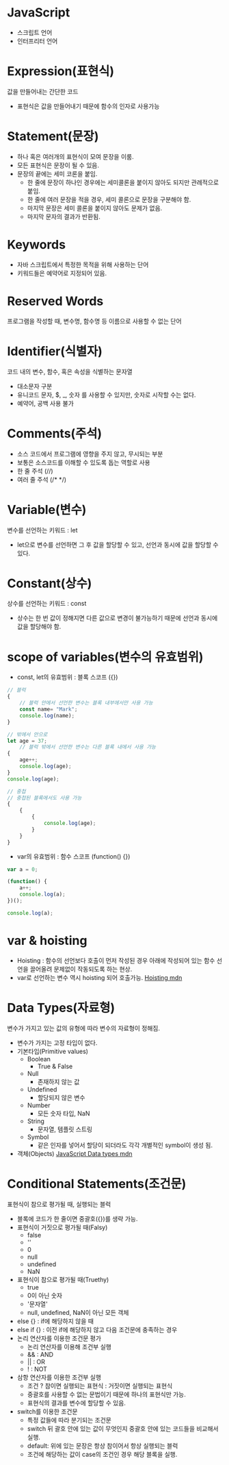 # JavaScript
- 스크립트 언어
- 인터프리터 언어

#

# Expression(표현식)
값을 만들어내는 간단한 코드
- 표현식은 값을 만들어내기 때문에 함수의 인자로 사용가능

#

# Statement(문장)
- 하나 혹은 여러개의 표현식이 모여 문장을 이룸.
- 모든 표현식은 문장이 될 수 있음.
- 문장의 끝에는 세미 코론을 붙임.
    - 한 줄에 문장이 하나인 경우에는 세미콜론을 붙이지 않아도 되지만 관례적으로 붙임.
    - 한 줄에 여러 문장을 적을 경우, 세미 콜론으로 문장을 구분해야 함.
    - 마지막 문장은 세미 콜론을 붙이지 않아도 문제가 없음.
    - 마지막 문자의 결과가 반환됨.

#

# Keywords
- 자바 스크립트에서 특정한 목적을 위해 사용하는 단어
- 키워드들은 예약어로 지정되어 있음.

#

# Reserved Words
프로그램을 작성할 때, 변수명, 함수명 등 이름으로 사용할 수 없는 단어

# Identifier(식별자)
코드 내의 변수, 함수, 혹은 속성을 식별하는 문자열
- 대소문자 구분
- 유니코드 문자, $, _, 숫자 를 사용할 수 있지만, 숫자로 시작할 수는 없다.
- 예약어, 공백 사용 불가

#

# Comments(주석)
- 소스 코드에서 프로그램에 영향을 주지 않고, 무시되는 부분
- 보통은 소스코드를 이해할 수 있도록 돕는 역할로 사용
- 한 줄 주석 (//)
- 여러 줄 주석 (/* */)

#

# Variable(변수)
변수를 선언하는 키워드 : let
- let으로 변수를 선언하면 그 후 값을 할당할 수 있고, 선언과 동시에 값을 할당할 수 있다.

#

# Constant(상수)
상수를 선언하는 키워드 : const
- 상수는 한 번 값이 정해지면 다른 값으로 변경이 불가능하기 때문에 선언과 동시에 값을 할당해야 함.

#

# scope of variables(변수의 유효범위)
- const, let의 유효범위 : 블록 스코프 ({})
```javascript
// 블럭
{
    // 블럭 안에서 선언한 변수는 블록 내부에서만 사용 가능
    const name= "Mark";
    console.log(name);
}

// 밖에서 안으로
let age = 37;
    // 블럭 밖에서 선언한 변수는 다른 블록 내에서 사용 가능
{
    age++;
    console.log(age);
}
console.log(age);

// 중첩
// 중첩된 블록에서도 사용 가능
{
    {
        {
            console.log(age);
        }
    }
}
```
- var의 유효범위 : 함수 스코프 (function() {})
```javascript
var a = 0;

(function() {
    a++;
    console.log(a);
})();

console.log(a);
```

#

# var & hoisting
- Hoisting : 함수의 선언보다 호출이 먼저 작성된 경우 아래에 작성되어 있는 함수 선언을 끌어올려 문제없이 작동되도록 하는 현상.
- var로 선언하는 변수 역시 hoisting 되어 호출가능.
[Hoisting mdn](https://developer.mozilla.org/ko/docs/Glossary/Hoisting "Hoisting mdn")

#

# Data Types(자료형)
변수가 가지고 있는 값의 유형에 따라 변수의 자료형이 정해짐.
- 변수가 가지는 고정 타입이 없다.
- 기본타입(Primitive values)
    - Boolean
        - True & False
    - Null
        - 존재하지 않는 값
    - Undefined
        - 할당되지 않은 변수
    - Number
        - 모든 숫자 타입, NaN
    - String
        - 문자열, 템플릿 스트링
    - Symbol
        - 같은 인자를 넣어서 할당이 되더라도 각각 개별적인 symbol이 생성 됨.
- 객체(Objects)
[JavaScript Data types mdn](https://developer.mozilla.org/ko/docs/Web/JavaScript/Data_structures "JavaScript Data types mdn")

#

# Conditional Statements(조건문)
표현식이 참으로 평가될 때, 실행되는 블럭
- 블록에 코드가 한 줄이면 중괄호({})를 생략 가능.
- 표현식이 거짓으로 평가될 때(Falsy)
    - false
    - ''
    - 0
    - null
    - undefined
    - NaN
- 표현식이 참으로 평가될 때(Truethy)
    - true
    - 0이 아닌 숫자
    - '문자열'
    - null, undefined, NaN이 아닌 모든 객체
- else {} : if에 해당하지 않을 때
- else if {} : 이전 if에 해당하지 않고 다음 조건문에 충족하는 경우
- 논리 연산자를 이용한 조건문 평가
    - 논리 연산자를 이용해 조건부 실행
    - && : AND
    - || : OR
    - ! : NOT
- 삼항 연산자를 이용한 조건부 실행
    - 조건 ? 참이면 실행되는 표현식 : 거짓이면 실행되는 표현식
    - 중괄호를 사용할 수 없는 문법이기 때문에 하나의 표현식만 가능.
    - 표현식의 결과를 변수에 할당할 수 있음.
- switch를 이용한 조건문
    - 특정 값들에 따라 분기되는 조건문
    - switch 뒤 괄호 안에 있는 값이 무엇인지 중괄호 안에 있는 코드들을 비교해서 실행.
    - default: 위에 있는 문장은 항상 참이어서 항상 실행되는 블럭
    - 조건에 해당하는 값이 case의 조건인 경우 해당 블록을 실행.
    
#




